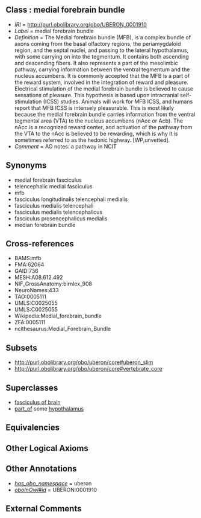 
## Class : medial forebrain bundle

 * *IRI* = http://purl.obolibrary.org/obo/UBERON_0001910
 * *Label* = medial forebrain bundle
 * *Definition* = The Medial forebrain bundle (MFB), is a complex bundle of axons coming from the basal olfactory regions, the periamygdaloid region, and the septal nuclei, and passing to the lateral hypothalamus, with some carrying on into the tegmentum. It contains both ascending and descending fibers. It also represents a part of the mesolimbic pathway, carrying information between the ventral tegmentum and the nucleus accumbens. It is commonly accepted that the MFB is a part of the reward system, involved in the integration of reward and pleasure. Electrical stimulation of the medial forebrain bundle is believed to cause sensations of pleasure. This hypothesis is based upon intracranial self-stimulation (ICSS) studies. Animals will work for MFB ICSS, and humans report that MFB ICSS is intensely pleasurable. This is most likely because the medial forebrain bundle carries information from the ventral tegmental area (VTA) to the nucleus accumbens (nAcc or Acb). The nAcc is a recognized reward center, and activation of the pathway from the VTA to the nAcc is believed to be rewarding, which is why it is sometimes referred to as the hedonic highway. [WP,unvetted].
 * *Comment* = AO notes: a pathway in NCIT

## Synonyms

 * medial forebrain fasciculus
 * telencephalic medial fasciculus
 * mfb
 * fasciculus longitudinalis telencephali medialis
 * fasciculus medialis telencephali
 * fasciculus medialis telencephalicus
 * fasciculus prosencephalicus medialis
 * median forebrain bundle

## Cross-references

 * BAMS:mfb
 * FMA:62064
 * GAID:736
 * MESH:A08.612.492
 * NIF_GrossAnatomy:birnlex_908
 * NeuroNames:433
 * TAO:0005111
 * UMLS:C0025055
 * UMLS:C0025055
 * Wikipedia:Medial_forebrain_bundle
 * ZFA:0005111
 * ncithesaurus:Medial_Forebrain_Bundle

## Subsets

 * http://purl.obolibrary.org/obo/uberon/core#uberon_slim
 * http://purl.obolibrary.org/obo/uberon/core#vertebrate_core

## Superclasses

 * [fasciculus of brain](../../UBERON/38/UBERON_0005838.md)
 * [part_of](../../BFO/50/BFO_0000050.md) some [hypothalamus](../../UBERON/98/UBERON_0001898.md)

## Equivalencies


## Other Logical Axioms


## Other Annotations

 * *[has_obo_namespace](../../ce/oboInOwl#hasOBONamespace.md)* = uberon
 * *[oboInOwl#id](../../id/oboInOwl#id.md)* = UBERON:0001910

## External Comments

